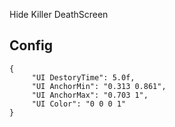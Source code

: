 Hide Killer DeathScreen


## Config
```
{
     "UI DestoryTime": 5.0f,
     "UI AnchorMin": "0.313 0.861",
     "UI AnchorMax": "0.703 1",
     "UI Color": "0 0 0 1"
}
```